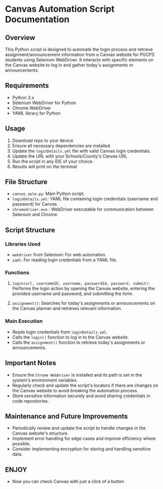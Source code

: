 # Canvas Automation Script Documentation

## Overview
This Python script is designed to automate the login process and retrieve assignment/announcement information from a Canvas website for PGCPS students using Selenium WebDriver. It interacts with specific elements on the Canvas website to log in and gather today's assignments or announcements.

## Requirements
- Python 3.x
- Selenium WebDriver for Python
- Chrome WebDriver
- YAML library for Python

## Usage
1. Download repo to your device
1. Ensure all necessary dependencies are installed.
2. Update the `loginDetails.yml` file with valid Canvas login credentials.
3. Update the URL with your Schools/County's Canvas URL
4. Run the script in any IDE of your choice.
5. Results will print on the terminal

## File Structure
- `canvas_auto.py`: Main Python script.
- `loginDetails.yml`: YAML file containing login credentials (username and password) for Canvas.
- `chromedriver.exe` : WebDriver executable for communication between Selenium and Chrome.

## Script Structure
### Libraries Used
- `webdriver` from Selenium: For web automation.
- `yaml`: For reading login credentials from a YAML file.

### Functions
1. `login(url, usernameID, username, passwordId, password, submit)`: Performs the login action by opening the Canvas website, entering the provided username and password, and submitting the form.

2. `assignment()`: Searches for today's assignments or announcements on the Canvas planner and retrieves relevant information.

### Main Execution
- Reads login credentials from `loginDetails.yml`.
- Calls the `login()` function to log in to the Canvas website.
- Calls the `assignment()` function to retrieve today's assignments or announcements.

## Important Notes
- Ensure the `Chrome WebDriver` is installed and its path is set in the system's environment variables.
- Regularly check and update the script's locators if there are changes on the Canvas website to avoid breaking the automation process.
- Store sensitive information securely and avoid sharing credentials in code repositories.

## Maintenance and Future Improvements
- Periodically review and update the script to handle changes in the Canvas website's structure.
- Implement error handling for edge cases and improve efficiency where possible.
- Consider implementing encryption for storing and handling sensitive data.

## ENJOY
- Now you can check Canvas with just a click of a button


